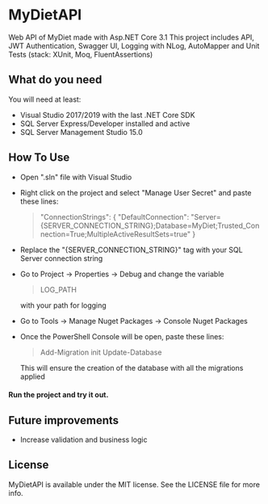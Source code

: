 # MyDietAPI
Web API of MyDiet made with Asp.NET Core 3.1
This project includes API, JWT Authentication, Swagger UI, Logging with NLog, AutoMapper and Unit Tests (stack: XUnit, Moq, FluentAssertions)

## What do you need
You will need at least: 
- Visual Studio 2017/2019 with the last .NET Core SDK
- SQL Server Express/Developer installed and active
- SQL Server Management Studio 15.0

## How To Use
- Open ".sln" file with Visual Studio
- Right click on the project and select "Manage User Secret" and paste these lines:

  > "ConnectionStrings": {
    "DefaultConnection": "Server={SERVER_CONNECTION_STRING};Database=MyDiet;Trusted_Connection=True;MultipleActiveResultSets=true"
  }
- Replace the "{SERVER_CONNECTION_STRING}" tag with your SQL Server connection string
- Go to Project -> Properties -> Debug and change the variable
  
  > LOG_PATH
  
  with your path for logging
- Go to Tools -> Manage Nuget Packages -> Console Nuget Packages
- Once the PowerShell Console will be open, paste these lines:

  > Add-Migration init
  > Update-Database
  
  This will ensure the creation of the database with all the migrations applied
  
#### Run the project and try it out.

## Future improvements
- Increase validation and business logic

## License
MyDietAPI is available under the MIT license. See the LICENSE file for more info.
